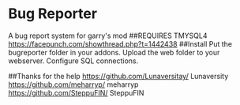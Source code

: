 # Bug Reporter
A bug report system for garry's mod
##REQUIRES TMYSQL4
https://facepunch.com/showthread.php?t=1442438
##Install
Put the bugreporter folder in your addons. Upload the web folder to your webserver. Configure SQL connections.

##Thanks for the help
https://github.com/Lunaversitay/ Lunaversity  
https://github.com/meharryp/ meharryp  
https://github.com/SteppuFIN/ SteppuFIN
